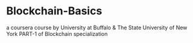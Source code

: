 # Blockchain-Basics
a coursera course by University at Buffalo & The State University of New York
PART-1 of Blockchain specialization

